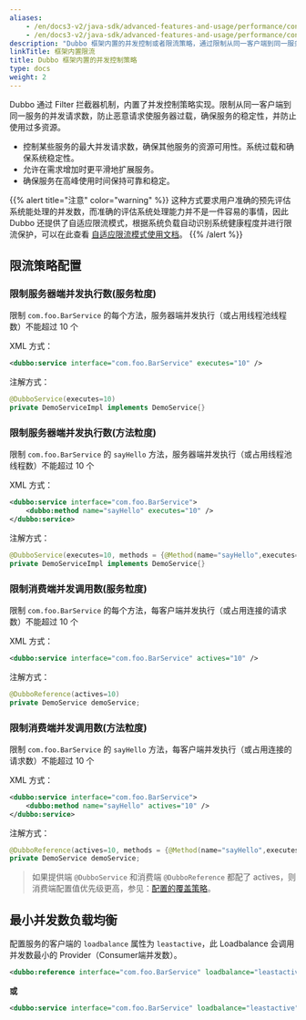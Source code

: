 ```yaml
---
aliases:
    - /en/docs3-v2/java-sdk/advanced-features-and-usage/performance/concurrency-control/
    - /en/docs3-v2/java-sdk/advanced-features-and-usage/performance/concurrency-control/
description: "Dubbo 框架内置的并发控制或者限流策略，通过限制从同一客户端到同一服务的并发请求数，防止恶意请求使服务器过载，确保服务的稳定性，并防止使用过多资源。"
linkTitle: 框架内置限流
title: Dubbo 框架内置的并发控制策略
type: docs
weight: 2
---
```


Dubbo 通过 Filter 拦截器机制，内置了并发控制策略实现。限制从同一客户端到同一服务的并发请求数，防止恶意请求使服务器过载，确保服务的稳定性，并防止使用过多资源。

* 控制某些服务的最大并发请求数，确保其他服务的资源可用性。系统过载和确保系统稳定性。
* 允许在需求增加时更平滑地扩展服务。
* 确保服务在高峰使用时间保持可靠和稳定。

{{% alert title="注意" color="warning" %}}
这种方式要求用户准确的预先评估系统能处理的并发数，而准确的评估系统处理能力并不是一件容易的事情，因此 Dubbo 还提供了自适应限流模式，根据系统负载自动识别系统健康程度并进行限流保护，可以在此查看 [自适应限流模式使用文档](../adaptive-concurrency-control)。
{{% /alert %}}

## 限流策略配置
### 限制服务器端并发执行数(服务粒度)

限制 `com.foo.BarService` 的每个方法，服务器端并发执行（或占用线程池线程数）不能超过 10 个

XML 方式：
```xml
<dubbo:service interface="com.foo.BarService" executes="10" />
```

注解方式：
```java
@DubboService(executes=10)
private DemoServiceImpl implements DemoService{}
```

### 限制服务器端并发执行数(方法粒度)

限制 `com.foo.BarService` 的 `sayHello` 方法，服务器端并发执行（或占用线程池线程数）不能超过 10 个

XML 方式：
```xml
<dubbo:service interface="com.foo.BarService">
    <dubbo:method name="sayHello" executes="10" />
</dubbo:service>
```

注解方式：
```java
@DubboService(executes=10, methods = {@Method(name="sayHello",executes=10)})
private DemoServiceImpl implements DemoService{}
```

### 限制消费端并发调用数(服务粒度)

限制 `com.foo.BarService` 的每个方法，每客户端并发执行（或占用连接的请求数）不能超过 10 个

XML 方式：
```xml
<dubbo:service interface="com.foo.BarService" actives="10" />
```

注解方式：
```java
@DubboReference(actives=10)
private DemoService demoService;
```

### 限制消费端并发调用数(方法粒度)

限制 `com.foo.BarService` 的 `sayHello` 方法，每客户端并发执行（或占用连接的请求数）不能超过 10 个

XML 方式：
```xml
<dubbo:service interface="com.foo.BarService">
    <dubbo:method name="sayHello" actives="10" />
</dubbo:service>
```

注解方式：
```java
@DubboReference(actives=10, methods = {@Method(name="sayHello",executes=10)})
private DemoService demoService;
```

> 如果提供端 `@DubboService` 和消费端 `@DubboReference` 都配了 actives，则消费端配置值优先级更高，参见：[配置的覆盖策略](https://dubbo.apache.org/zh-cn/overview/mannual/java-sdk/reference-manual/config/principle/)。

## 最小并发数负载均衡

配置服务的客户端的 `loadbalance` 属性为 `leastactive`，此 Loadbalance 会调用并发数最小的 Provider（Consumer端并发数）。

```xml
<dubbo:reference interface="com.foo.BarService" loadbalance="leastactive" />
```

**或**

```xml
<dubbo:service interface="com.foo.BarService" loadbalance="leastactive" />
```
